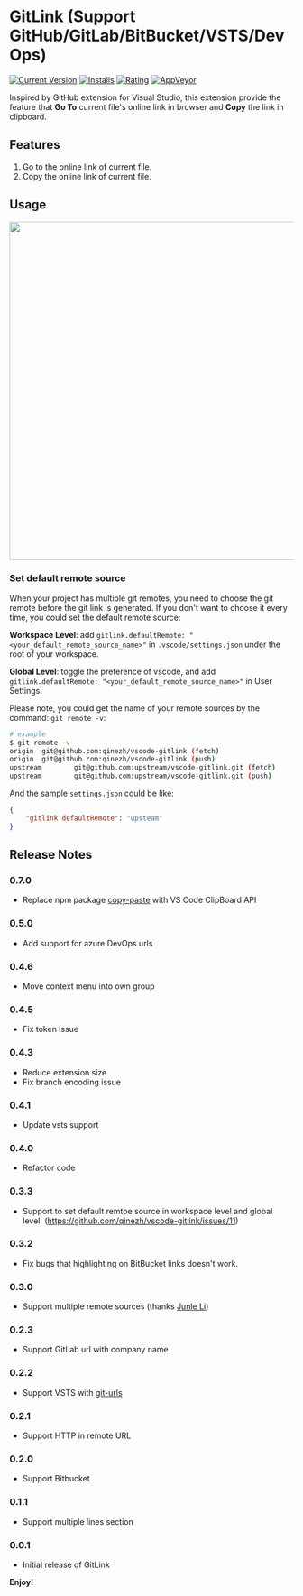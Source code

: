 # GitLink (Support GitHub/GitLab/BitBucket/VSTS/DevOps)

[![Current Version](https://vsmarketplacebadge.apphb.com/version/qezhu.gitlink.svg)](https://marketplace.visualstudio.com/items?itemName=qezhu.gitlink)
[![Installs](https://vsmarketplacebadge.apphb.com/installs-short/qezhu.gitlink.svg)](https://marketplace.visualstudio.com/items?itemName=qezhu.gitlink)
[![Rating](https://vsmarketplacebadge.apphb.com/rating/qezhu.gitlink.svg)](https://marketplace.visualstudio.com/items?itemName=qezhu.gitlink)
[![AppVeyor](https://img.shields.io/appveyor/ci/qinezh/vscode-gitlink.svg)](https://ci.appveyor.com/project/qinezh/vscode-gitlink)

Inspired by GitHub extension for Visual Studio, this extension provide the feature that **Go To** current file's online link in browser and **Copy** the link in clipboard.

## Features

1. Go to the online link of current file.
2. Copy the online link of current file.

## Usage

<img src="https://github.com/qinezh/vscode-gitlink/raw/main/images/how_to_use_it.gif" width="600"/>

### Set default remote source

When your project has multiple git remotes, you need to choose the git remote before the git link is generated. If you don't want to choose it every time, you could set the default remote source:

**Workspace Level**: add `gitlink.defaultRemote: "<your_default_remote_source_name>"` in `.vscode/settings.json` under the root of your workspace.

**Global Level**: toggle the preference of vscode, and add `gitlink.defaultRemote: "<your_default_remote_source_name>"` in User Settings.

Please note, you could get the name of your remote sources by the command: `git remote -v`:

```bash
# example
$ git remote -v
origin  git@github.com:qinezh/vscode-gitlink (fetch)
origin  git@github.com:qinezh/vscode-gitlink (push)
upstream        git@github.com:upstream/vscode-gitlink.git (fetch)
upstream        git@github.com:upstream/vscode-gitlink.git (push)
```

And the sample `settings.json` could be like:
```json
{
    "gitlink.defaultRemote": "upsteam"
}
```

## Release Notes

### 0.7.0

* Replace npm package [copy-paste](https://www.npmjs.com/package/copy-paste) with VS Code ClipBoard API

### 0.5.0

* Add support for azure DevOps urls

### 0.4.6

* Move context menu into own group

### 0.4.5

* Fix token issue

### 0.4.3

* Reduce extension size
* Fix branch encoding issue

### 0.4.1

* Update vsts support

### 0.4.0

* Refactor code

### 0.3.3

* Support to set default remtoe source in workspace level and global level. (https://github.com/qinezh/vscode-gitlink/issues/11)

### 0.3.2

* Fix bugs that highlighting on BitBucket links doesn't work.

### 0.3.0

* Support multiple remote sources (thanks [Junle Li](https://github.com/lijunle))

### 0.2.3

* Support GitLab url with company name

### 0.2.2

* Support VSTS with [git-urls](https://github.com/qinezh/git-urls/)

### 0.2.1

* Support HTTP in remote URL

### 0.2.0

* Support Bitbucket

### 0.1.1

* Support multiple lines section

### 0.0.1

* Initial release of GitLink

**Enjoy!**
